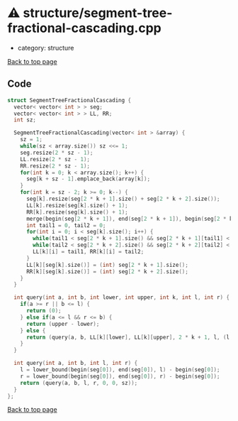 <!-- mathjax config similar to math.stackexchange -->
<script type="text/javascript" async
  src="https://cdnjs.cloudflare.com/ajax/libs/mathjax/2.7.5/MathJax.js?config=TeX-MML-AM_CHTML">
</script>
<script type="text/x-mathjax-config">
  MathJax.Hub.Config({
    TeX: { equationNumbers: { autoNumber: "AMS" }},
    tex2jax: {
      inlineMath: [ ['$','$'] ],
      processEscapes: true
    },
    "HTML-CSS": { matchFontHeight: false },
    displayAlign: "left",
    displayIndent: "2em"
  });
</script>

<script type="text/javascript" src="https://cdnjs.cloudflare.com/ajax/libs/jquery/3.4.1/jquery.min.js"></script>
<script src="https://cdn.jsdelivr.net/npm/jquery-balloon-js@1.1.2/jquery.balloon.min.js" integrity="sha256-ZEYs9VrgAeNuPvs15E39OsyOJaIkXEEt10fzxJ20+2I=" crossorigin="anonymous"></script>
<script type="text/javascript" src="../../assets/js/copy-button.js"></script>
<link rel="stylesheet" href="../../assets/css/copy-button.css" />


# :warning: structure/segment-tree-fractional-cascading.cpp
* category: structure


[Back to top page](../../index.html)



## Code
```cpp
struct SegmentTreeFractionalCascading {
  vector< vector< int > > seg;
  vector< vector< int > > LL, RR;
  int sz;

  SegmentTreeFractionalCascading(vector< int > &array) {
    sz = 1;
    while(sz < array.size()) sz <<= 1;
    seg.resize(2 * sz - 1);
    LL.resize(2 * sz - 1);
    RR.resize(2 * sz - 1);
    for(int k = 0; k < array.size(); k++) {
      seg[k + sz - 1].emplace_back(array[k]);
    }
    for(int k = sz - 2; k >= 0; k--) {
      seg[k].resize(seg[2 * k + 1].size() + seg[2 * k + 2].size());
      LL[k].resize(seg[k].size() + 1);
      RR[k].resize(seg[k].size() + 1);
      merge(begin(seg[2 * k + 1]), end(seg[2 * k + 1]), begin(seg[2 * k + 2]), end(seg[2 * k + 2]), begin(seg[k]));
      int tail1 = 0, tail2 = 0;
      for(int i = 0; i < seg[k].size(); i++) {
        while(tail1 < seg[2 * k + 1].size() && seg[2 * k + 1][tail1] < seg[k][i]) ++tail1;
        while(tail2 < seg[2 * k + 2].size() && seg[2 * k + 2][tail2] < seg[k][i]) ++tail2;
        LL[k][i] = tail1, RR[k][i] = tail2;
      }
      LL[k][seg[k].size()] = (int) seg[2 * k + 1].size();
      RR[k][seg[k].size()] = (int) seg[2 * k + 2].size();
    }
  }

  int query(int a, int b, int lower, int upper, int k, int l, int r) {
    if(a >= r || b <= l) {
      return (0);
    } else if(a <= l && r <= b) {
      return (upper - lower);
    } else {
      return (query(a, b, LL[k][lower], LL[k][upper], 2 * k + 1, l, (l + r) >> 1) + query(a, b, RR[k][lower], RR[k][upper], 2 * k + 2, (l + r) >> 1, r));
    }
  }

  int query(int a, int b, int l, int r) {
    l = lower_bound(begin(seg[0]), end(seg[0]), l) - begin(seg[0]);
    r = lower_bound(begin(seg[0]), end(seg[0]), r) - begin(seg[0]);
    return (query(a, b, l, r, 0, 0, sz));
  }
};

```

[Back to top page](../../index.html)

